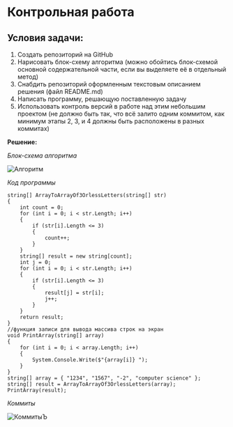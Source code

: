 # Контрольная работа

## Условия задачи:
1. Создать репозиторий на GitHub
2. Нарисовать блок-схему алгоритма (можно обойтись блок-схемой основной содержательной части, если вы выделяете её в отдельный метод)
3. Снабдить репозиторий оформленным текстовым описанием решения (файл README.md)
4. Написать программу, решающую поставленную задачу
5. Использовать контроль версий в работе над этим небольшим проектом (не должно быть так, что всё залито одним коммитом, как минимум этапы 2, 3, и 4 должны быть расположены в разных коммитах)

**Решение:**

*Блок-схема алгоритма*

![Алгоритм](Блок-схема.jpg)

*Код программы*

```
string[] ArrayToArrayOf3OrlessLetters(string[] str)
{
    int count = 0;
    for (int i = 0; i < str.Length; i++)
    {
        if (str[i].Length <= 3)
        {
            count++;
        }
    }
    string[] result = new string[count];
    int j = 0;
    for (int i = 0; i < str.Length; i++)
    {
        if (str[i].Length <= 3)
        {
            result[j] = str[i];
            j++;
        }
    }
    return result;
}
//функция записи для вывода массива строк на экран
void PrintArray(string[] array)
{
    for (int i = 0; i < array.Length; i++)
    {
        System.Console.Write($"{array[i]} ");
    }
}
string[] array = { "1234", "1567", "-2", "computer science" };
string[] result = ArrayToArrayOf3OrlessLetters(array);
PrintArray(result);
```

*Коммиты*

![КоммитыЪ](Комиты.png)


